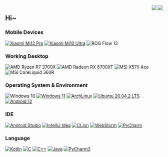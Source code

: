 <img align="right" src="https://github-readme-stats.vercel.app/api?username=1552980358&show_icons=true">
<img align="right" src="https://genshin-card.getloli.com/53/5748053.png">

## Hi~

### Mobile Devices
[![Xiaomi Mi12 Pro](https://img.shields.io/badge/Mi%2012%20Pro-fd4900?style=flat-square&logo=xiaomi&logoColor=FFF)](https://www.mi.com/hk/product/xiaomi-12-pro/)
[![Xiaomi Mi10 Ultra](https://img.shields.io/badge/Mi%2010%20Ultra-fd4900?style=flat-square&logo=xiaomi&logoColor=FFF)](https://www.mi.com/mi10ultra)
![ROG Flow 13](https://img.shields.io/badge/Flow%20%2013-ff0029?style=flat-square&logo=republicofgamers&logoColor=FFF)

### Working Desktop
![AMD Ryzen R7 3700X](https://img.shields.io/badge/AMD%20Ryzen%20R7%203700X-DD0031?style=flat-square&logo=amd&logoColor=FFF)
![AMD Radeon RX 6700XT](https://img.shields.io/badge/AMD%20Radeon%20RX%206700XT-DD0031?style=flat-square&logo=amd&logoColor=FFF)
![MSI X570 Ace](https://img.shields.io/badge/MSI%20X570%20Ace-E6000A?style=flat-square&logo=msi&logoColor=FFF)
![MSI CoreLiquid 360R](https://img.shields.io/badge/MSI%20CoreLiquid%20360R-E6000A?style=flat-square&logo=msi&logoColor=FFF)

### Operating System & Environment
![Windows 10](https://img.shields.io/badge/Windows%2010-0096E4?style=flat-square&logo=windows&logoColor=FFF)
[![Windows 11](https://img.shields.io/badge/Windows%2011-00adef?style=flat-square&logo=windows&logoColor=FFF)](https://www.microsoft.com/en-us/windows/windows-11)
[![ArchLinux](https://img.shields.io/badge/ArchLinux-1793D1?style=flat-square&logo=archlinux&logoColor=FFF)](https://archlinux.org/)
[![Ubuntu 20.04.2 LTS](https://img.shields.io/badge/Ubuntu%2020.04.2%20LTS-E95420?style=flat-square&logo=ubuntu&logoColor=FFF)](https://ubuntu.com/)
[![Android 12](https://img.shields.io/badge/Android%2012-3ddc84?style=flat-square&logo=android&logoColor=FFF)](https://www.android.com/android-12/)

### IDE
[![Android Studio](https://img.shields.io/badge/Android%20Studio-3DDC84?style=flat-square&logo=androidstudio&logoColor=FFF)]()
[![IntelliJ Idea](https://img.shields.io/badge/IntelliJ%20Idea-8241DD?style=flat-square&logo=intellijidea&logoColor=FFF)]()
[![CLion](https://img.shields.io/badge/CLion-00DD7C?style=flat-square&logo=clion&logoColor=FFF)]()
[![WebStorm](https://img.shields.io/badge/WebStorm-07C3F2?style=flat-square&logo=webstorm&logoColor=FFF)]()
[![PyCharm](https://img.shields.io/badge/PyCharm-21D789?style=flat-square&logo=pycharm&logoColor=FFF)]()

### Language
[![Kotlin](https://img.shields.io/badge/Kotlin-7F52FF?style=flat-square&logo=kotlin&logoColor=FFF)]()
[![C](https://img.shields.io/badge/C-1476B4?style=flat-square&logo=c&logoColor=FFF)]()
[![C++](https://img.shields.io/badge/C++-004283?style=flat-square&logo=cplusplus&logoColor=FFF)]()
[![Java](https://img.shields.io/badge/Java-E11F22?style=flat-square&logo=java&logoColor=FFF)]()
[![PyCharm3](https://img.shields.io/badge/Python3-3778A0?style=flat-square&logo=python&logoColor=FFF)]()

